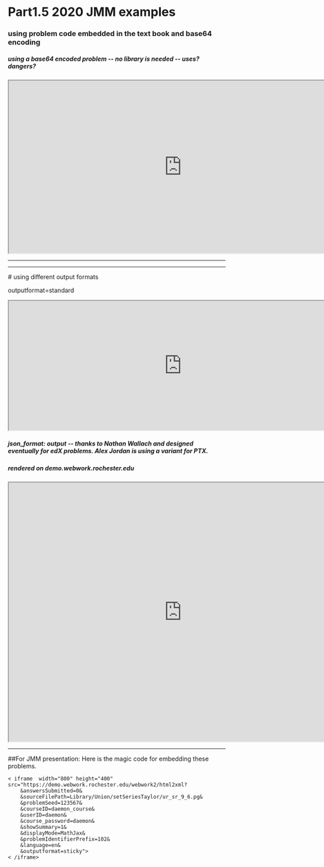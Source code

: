# Part1.5 2020 JMM examples


### using problem code embedded in the text book and base64 encoding

##### using a base64 encoded problem -- no library is needed -- uses? dangers?

<iframe  width="800" height="400" 
src="https://demo.webwork.rochester.edu/webwork2/html2xml?
	&answersSubmitted=0&
	&problemSeed=123567890&
	&displayMode=MathJax&
	&courseID=daemon_course&
	&userID=daemon&	
	&course_password=daemon&
	&outputformat=simple&
	&problemSource=
IyBERVNDUklQVElPTgojIFByb2JsZW0gZnJvbSBDYWxjdWx1cywgc2luZ2xlIHZhcmlhYmxlLCBI%0AdWdoZXMtSGFsbGV0dCBldCBhbC4sIDR0aCBlZC4KIyBXZUJXb3JLIHByb2JsZW0gd3JpdHRlbiBi%0AeSBHYXZpbiBMYVJvc2UsIDxnbGFyb3NlQHVtaWNoLmVkdT4KIyBFTkRERVNDUklQVElPTgoKIyMg%0AVGFnZ2VkIGJ5IGdsciAwMi8wOC8wOQoKIyMgREJzdWJqZWN0KENhbGN1bHVzIC0gc2luZ2xlIHZh%0AcmlhYmxlKQojIyBEQmNoYXB0ZXIoSW50ZWdyYWxzKQojIyBEQnNlY3Rpb24oUmllbWFubiBzdW1z%0AKQojIyBJbnN0aXR1dGlvbihVbml2ZXJzaXR5IG9mIE1pY2hpZ2FuLCBGb3J0IExld2lzIENvbGxl%0AZ2UpCiMjIEF1dGhvcihHYXZpbiBMYVJvc2UsIFBhdWwgUGVhcnNvbikKIyMgTUxUKHRhYmxlcykK%0AIyMgTGV2ZWwoMikKIyMgTU8oMSkKIyMgVGl0bGVUZXh0MSgnQ2FsY3VsdXMnKQojIyBBdXRob3JU%0AZXh0MSgnSHVnaGVzLUhhbGxldHQnKQojIyBFZGl0aW9uVGV4dDEoJzQnKQojIyBTZWN0aW9uMSgn%0ANS4yJykKIyMgUHJvYmxlbTEoJzcnKQojIyBUaXRsZVRleHQyKCdDYWxjdWx1cycpCiMjIEF1dGhv%0AclRleHQyKCdIdWdoZXMtSGFsbGV0dCcpCiMjIEVkaXRpb25UZXh0MignNScpCiMjIFNlY3Rpb24y%0AKCc1LjInKQojIyBQcm9ibGVtMignOCcpCiMjIEtFWVdPUkRTKCdjYWxjdWx1cycsICdpbnRlZ3Jh%0AbCcsICdkZWZpbml0ZSBpbnRlZ3JhbCcsICdhcmVhJykKCiMjIFRleHRib29rIHRhZ3MKIyMgSEhD%0AaGFwdGVyMSgnS2V5IENvbmNlcHQ6IFRoZSBEZWZpbml0ZSBJbnRlZ3JhbCcpCiMjIEhIQ2hhcHRl%0AcjIoJ0tleSBDb25jZXB0OiBUaGUgRGVmaW5pdGUgSW50ZWdyYWwnKQoKRE9DVU1FTlQoKTsKbG9h%0AZE1hY3JvcygKIlBHc3RhbmRhcmQucGwiLAojIlBHYmFzaWNtYWNyb3MucGwiLAojIlBHY2hvaWNl%0AbWFjcm9zLnBsIiwKIyJQR2Fuc3dlcm1hY3Jvcy5wbCIsCiMiUEdhdXhpbGlhcnlGdW5jdGlvbnMu%0AcGwiLAojIlBHYXN1LnBsIiwgICAgICAgICAgICAgICAjIGdldCBwY19ldmFsdWF0b3IKIk1hdGhP%0AYmplY3RzLnBsIiwKKTsKIApDb250ZXh0KCJOdW1lcmljIik7CgpURVhUKGJlZ2lucHJvYmxlbSgp%0AKTsKJHNob3dQYXJ0aWFsQ29ycmVjdEFuc3dlcnMgPSAxOwoKIyBnZW5lcmF0ZSBhIHRhYmxlIG9m%0AIGRhdGEgZm9yIGYoeCkKQGZkYXRhID0gKCk7CiRmZGF0YVs1XSA9IHJhbmRvbSgxLDEwLDEpOwok%0AZHkgPSByYW5kb20oMTYsMjgsMSk7CmZvciAoIG15ICRpPTQ7ICRpPj0wOyAkaS0tICkgewogICAg%0AJGZkYXRhWyRpXSA9ICRmZGF0YVskaSsxXSArICRkeTsKICAgICRkeSA9IGludCgkZHkvMik7Cn0K%0ACiMgd2UgcHV0IHRoZXNlIGFzIHRoZSBkYXRhIGZvciB4IHZhbHVlcyB3aXRoCiRkeCA9IHJhbmRv%0AbSgyLDQsMSk7CkB4ZGF0YSA9ICggMCwgJGR4LCAyKiRkeCwgMyokZHgsIDQqJGR4LCA1KiRkeCAp%0AOwoKIyB0aGVuIHBvc3NpYmxlIGVzdGltYXRlcyBmb3IgdGhlIGludGVncmFsIGFyZQokbGhzID0g%0AJGR4KigkZmRhdGFbMF0gKyAkZmRhdGFbMV0gKyAkZmRhdGFbMl0gKyAkZmRhdGFbM10gKyAkZmRh%0AdGFbNF0pOwokcmhzID0gJGR4KigkZmRhdGFbMV0gKyAkZmRhdGFbMl0gKyAkZmRhdGFbM10gKyAk%0AZmRhdGFbNF0gKyAkZmRhdGFbNV0pOwokYXZnID0gKCRsaHMgKyAkcmhzKS8yOwoKQ29udGV4dCgp%0ALT50ZXhTdHJpbmdzOwpCRUdJTl9URVhUCgpDb25zaWRlciB0aGUgZm9sbG93aW5nIHRhYmxlOgok%0AUEFSCiRCQ0VOVEVSClx7IGJlZ2ludGFibGUoNykgXH0KXHsgcm93KCAiXCh4XCkiLCBAeGRhdGEg%0AKSBcfQpceyByb3coICJcKGYoeClcKSIsIEBmZGF0YSApIFx9Clx7IGVuZHRhYmxlKCkgXH0KJEVD%0ARU5URVIKJFBBUgooYSkgVXNlIHRoaXMgZGF0YSBhbmQgYSBsZWZ0LWVuZHBvaW50IFJpZW1hbm4g%0Ac3VtIHRvIGVzdGltYXRlIHRoZSBpbnRlZ3JhbDoKJEJSClwoIFxpbnRfMF57JHhkYXRhWzVdfSBm%0AKHgpIFwsIGR4IFxhcHByb3ggXCkgXHsgYW5zX3J1bGUoNDUpIFx9CiRQQVIKKGIpIFVzZSB0aGlz%0AIGRhdGEgYW5kIGEgcmlnaHQtZW5kcG9pbnQgUmllbWFubiBzdW0gdG8gZXN0aW1hdGUgdGhlIGlu%0AdGVncmFsOgokQlIKXCggXGludF8wXnskeGRhdGFbNV19IGYoeCkgXCwgZHggXGFwcHJveCBcKSBc%0AeyBhbnNfcnVsZSg0NSkgXH0KJFBBUgooYykgRmluZCB0aGUgYXZlcmFnZSBvZiB0aGUgbGVmdC0g%0AYW5kIHJpZ2h0LWVuZHBvaW50IFJpZW1hbm4gc3VtcyB0byBlc3RpbWF0ZSB0aGUgaW50ZWdyYWw6%0ACiRCUgpcKCBcaW50XzBeeyR4ZGF0YVs1XX0gZih4KSBcLCBkeCBcYXBwcm94IFwpIFx7IGFuc19y%0AdWxlKDQ1KSBcfQoKCkVORF9URVhUCkNvbnRleHQoKS0%2Bbm9ybWFsU3RyaW5nczsKCkFOUyggQ29t%0AcHV0ZSgiJGxocyIpLT5jbXAodG9sVHlwZT0%2BJ2Fic29sdXRlJyx0b2xlcmFuY2U9PjAuMDEpICk7%0ACkFOUyggQ29tcHV0ZSgiJHJocyIpLT5jbXAodG9sVHlwZT0%2BJ2Fic29sdXRlJyx0b2xlcmFuY2U9%0APjAuMDEpICk7CkFOUyggQ29tcHV0ZSgiJGF2ZyIpLT5jbXAodG9sVHlwZT0%2BJ2Fic29sdXRlJyx0%0Ab2xlcmFuY2U9PjAuMDEpICk7CgojQU5TKHBjX2V2YWx1YXRvciggWyBudW1fY21wKCRsaHMpLCAx%0ALCAnJyBdLAojCQkgICBbIG51bV9jbXAoJHJocyksIDEsICcnIF0sCiMJCSAgIFsgbnVtX2NtcCgk%0AYXZnKSwgMSwgJycgXSApICk7CgoKCkNvbnRleHQoKS0%2BdGV4U3RyaW5nczsKU09MVVRJT04oRVYz%0AKDw8J0VORF9TT0xVVElPTicpKTsKJFBBUiBTT0xVVElPTiAkUEFSCgpXZSBjYW4gZXN0aW1hdGUg%0AdGhlIGludGVncmFsIHdpdGggYSBsZWZ0IG9yIHJpZ2h0IFJpZW1hbm4gc3VtLCBvciB3aXRoIHRo%0AZQphdmVyYWdlIG9mIHRoZSB0d28uICBUaGUgbGVmdCBSaWVtYW5uIHN1bSBpcyAKXFsKXGludF8w%0AXnskeGRhdGFbNV19IGYoeCkgZHggXGFwcHJveAogICgkZHgpKCRmZGF0YVswXSArICRmZGF0YVsx%0AXSArICRmZGF0YVsyXSArICRmZGF0YVszXSArICRmZGF0YVs0XSkgPSAKICAkbGhzLgpcXQpUaGUg%0AcmlnaHQgUmllbWFubiBzdW0gaXMgClxbClxpbnRfMF57JHhkYXRhWzVdfSBmKHgpIGR4IFxhcHBy%0Ab3gKICAoJGR4KSgkZmRhdGFbMV0gKyAkZmRhdGFbMl0gKyAkZmRhdGFbM10gKyAkZmRhdGFbNF0g%0AKyAkZmRhdGFbNV0pID0gCiAgJHJocy4KXF0KVGh1cyB0aGUgYXZlcmFnZSBvZiB0aGUgdHdvIGlz%0AIFwoIFxmcmFjMTIgKCRsaHMgKyAkcmhzKSA9ICRhdmcgXCkuCgpFTkRfU09MVVRJT04KQ29udGV4%0AdCgpLT5ub3JtYWxTdHJpbmdzOwoKCkNPTU1FTlQoJ01hdGhPYmplY3QgdmVyc2lvbicpOwpFTkRE%0AT0NVTUVOVCgpOwoK%0A">
</iframe>	


<hr/><hr/>
# using different output formats

outputformat=standard

<iframe  width="800" height="300" 
src="https://webwork-ptx.aimath.org/webwork2/html2xml?
	&answersSubmitted=0&
	&sourceFilePath=Library/ma122DB/set12/s5_4_14.pg&
	&problemSeed=123567&
	&courseID=anonymous&
	&userID=anonymous&
	&course_password=anonymous&
	&showSummary=1&
	&displayMode=MathJax&
	&problemIdentifierPrefix=102&
	&language=en&
	&outputformat=standard">
</iframe>

##### json_format: output -- thanks to Nathan Wallach and designed eventually for edX problems. Alex Jordan is using a variant for PTX. 
##### rendered on demo.webwork.rochester.edu  
<iframe  width="800" height="600" 
src="https://demo.webwork.rochester.edu/webwork2/html2xml?
	&answersSubmitted=0&
	&sourceFilePath=Library/ma122DB/set12/s5_4_14.pg&
	&problemSeed=123567&
	&courseID=daemon_course&
	&userID=daemon&
	&course_password=daemon&
	&showSummary=1&
	&displayMode=MathJax&
	&problemIdentifierPrefix=102&
	&language=en&
	&outputformat=json">
</iframe>

----
##For JMM presentation:
Here is the magic code for embedding these problems.

```
< iframe  width="800" height="400" 
src="https://demo.webwork.rochester.edu/webwork2/html2xml?
	&answersSubmitted=0&
	&sourceFilePath=Library/Union/setSeriesTaylor/ur_sr_9_6.pg&
	&problemSeed=123567&
	&courseID=daemon_course&
	&userID=daemon&
	&course_password=daemon&
	&showSummary=1&
	&displayMode=MathJax&
	&problemIdentifierPrefix=102&
	&language=en&
	&outputformat=sticky">
< /iframe>
```

